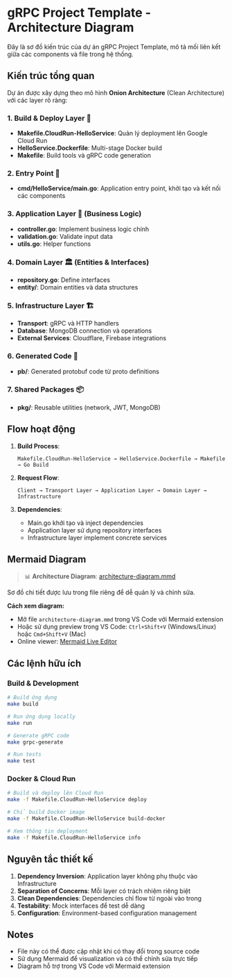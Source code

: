 # gRPC Project Template - Architecture Diagram

Đây là sơ đồ kiến trúc của dự án gRPC Project Template, mô tả mối liên kết giữa các components và file trong hệ thống.

## Kiến trúc tổng quan

Dự án được xây dựng theo mô hình **Onion Architecture** (Clean Architecture) với các layer rõ ràng:

### 1. Build & Deploy Layer 🔨
- **Makefile.CloudRun-HelloService**: Quản lý deployment lên Google Cloud Run
- **HelloService.Dockerfile**: Multi-stage Docker build 
- **Makefile**: Build tools và gRPC code generation

### 2. Entry Point 🚀
- **cmd/HelloService/main.go**: Application entry point, khởi tạo và kết nối các components

### 3. Application Layer 💼 (Business Logic)
- **controller.go**: Implement business logic chính
- **validation.go**: Validate input data
- **utils.go**: Helper functions

### 4. Domain Layer 🏛️ (Entities & Interfaces)
- **repository.go**: Define interfaces
- **entity/**: Domain entities và data structures

### 5. Infrastructure Layer 🏗️
- **Transport**: gRPC và HTTP handlers
- **Database**: MongoDB connection và operations
- **External Services**: Cloudflare, Firebase integrations

### 6. Generated Code 🤖
- **pb/**: Generated protobuf code từ proto definitions

### 7. Shared Packages 📦
- **pkg/**: Reusable utilities (network, JWT, MongoDB)

## Flow hoạt động

1. **Build Process**:
   ```
   Makefile.CloudRun-HelloService → HelloService.Dockerfile → Makefile → Go Build
   ```

2. **Request Flow**:
   ```
   Client → Transport Layer → Application Layer → Domain Layer → Infrastructure
   ```

3. **Dependencies**:
   - Main.go khởi tạo và inject dependencies
   - Application layer sử dụng repository interfaces
   - Infrastructure layer implement concrete services

## Mermaid Diagram

> 📊 **Architecture Diagram**: [architecture-diagram.mmd](./architecture-diagram.mmd)

Sơ đồ chi tiết được lưu trong file riêng để dễ quản lý và chỉnh sửa. 

**Cách xem diagram:**
- Mở file `architecture-diagram.mmd` trong VS Code với Mermaid extension
- Hoặc sử dụng preview trong VS Code: `Ctrl+Shift+V` (Windows/Linux) hoặc `Cmd+Shift+V` (Mac)
- Online viewer: [Mermaid Live Editor](https://mermaid.live)

## Các lệnh hữu ích

### Build & Development
```bash
# Build ứng dụng
make build

# Run ứng dụng locally  
make run

# Generate gRPC code
make grpc-generate

# Run tests
make test
```

### Docker & Cloud Run
```bash
# Build và deploy lên Cloud Run
make -f Makefile.CloudRun-HelloService deploy

# Chỉ build Docker image
make -f Makefile.CloudRun-HelloService build-docker

# Xem thông tin deployment
make -f Makefile.CloudRun-HelloService info
```

## Nguyên tắc thiết kế

1. **Dependency Inversion**: Application layer không phụ thuộc vào Infrastructure
2. **Separation of Concerns**: Mỗi layer có trách nhiệm riêng biệt
3. **Clean Dependencies**: Dependencies chỉ flow từ ngoài vào trong
4. **Testability**: Mock interfaces để test dễ dàng
5. **Configuration**: Environment-based configuration management

## Notes

- File này có thể được cập nhật khi có thay đổi trong source code
- Sử dụng Mermaid để visualization và có thể chỉnh sửa trực tiếp
- Diagram hỗ trợ trong VS Code với Mermaid extension
